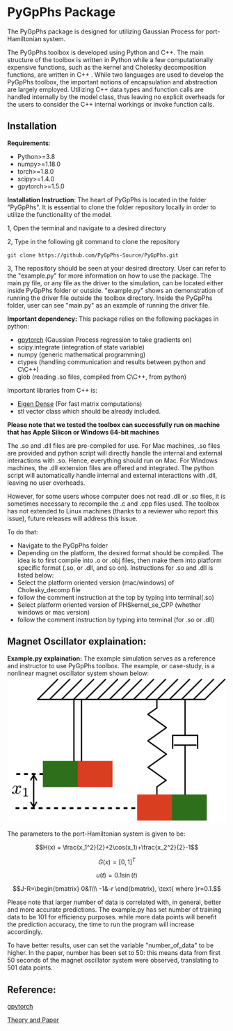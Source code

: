 # PyGpPhs Package

The PyGpPhs package is designed for utilizing Gaussian Process for port-Hamiltonian system.

The PyGpPhs toolbox is developed using Python and C++. The main
structure of the toolbox is written in Python while a
few computationally expensive functions, such as the kernel
and Cholesky decomposition functions, are written
in C++ . While two languages are used to develop the
PyGpPhs toolbox, the important notions of encapsulation
and abstraction are largely employed. Utilizing C++ data
types and function calls are handled internally by the
model class, thus leaving no explicit overheads for the users
to consider the C++ internal workings or invoke function
calls.

## Installation

**Requirements**:
- Python>=3.8
- numpy>=1.18.0 
- torch>=1.8.0 
- scipy>=1.4.0 
- gpytorch>=1.5.0

**Installation Instruction**:
The heart of PyGpPhs is located in the folder "PyGpPhs". It is essential to 
clone the folder repository locally in order to utilize the functionality of the 
model.

1, Open the terminal and navigate to a desired directory

2, Type in the following git command to clone the repository
```commandline
git clone https://github.com/PyGpPhs-Source/PyGpPhs.git
```

3, The repository should be seen at your desired directory. User can refer to the "example.py" 
for more information on how to use the package. The main.py file, or any file as the driver
to the simulation, can be located either inside PyGpPhs folder or outside. "example.py" shows an demonstration
of running the driver file outside the toolbox directory. Inside the PyGpPhs folder,
user can see "main.py" as an example of running the driver file.

**Important dependency:**
This package relies on the following packages in python:
- [gpytorch](https://github.com/cornellius-gp/gpytorch/tree/master) (Gaussian Process regression to take gradients on)
- scipy.integrate (integration of state variable)
- numpy (generic mathematical programming)
- ctypes (handling communication and results between python and C\C++)
- glob (reading .so files, compiled from C\C++, from python)

Important libraries from C++ is:
- [Eigen Dense](https://eigen.tuxfamily.org/index.php?title=Main_Page) (For fast matrix computations)
- stl vector class which should be already included.

**Please note that we tested the toolbox can successfully run on machine that has Apple Silicon or Windows 64-bit machines**

The .so and .dll files are pre-compiled for use. For Mac machines, .so files are provided and python script will directly handle the internal and external interactions with .so.
Hence, everything should run on Mac. For Windows machines, the .dll extension files are offered and integrated. The python script will automatically handle
internal and external interactions with .dll, leaving no user overheads. 

However, for some users whose computer does not read .dll or .so files, it is sometimes necessary to recompile the .c and .cpp files used.
The toolbox has not extended to Linux machines (thanks to a reviewer who report this issue), future releases will address this issue.

To do that:

- Navigate to the PyGpPhs folder
- Depending on the platform, the desired format should be compiled. The idea is to first compile into .o or .obj files, then
 make them into platform specific format (.so, or .dll, and so on). Instructions for .so and .dll is listed below:
- Select the platform oriented version (mac/windows) of Cholesky_decomp file
- follow the comment instruction at the top by typing into terminal(.so)
- Select platform oriented version of PHSkernel_se_CPP (whether windows or mac version)
- follow the comment instruction by typing into terminal (for .so or .dll)


## Magnet Oscillator explaination:
**Example.py explaination:**
The example simulation serves as a reference and instructor to use PyGpPhs toolbox. The example, or case-study,
is a nonlinear magnet oscillator system shown below:
![Alt Text](./magnet_oscillator.png)

The parameters to the port-Hamiltonian system is given to be:
```math
H(x) = \frac{x_1^2}{2}+2\cos(x_1)+\frac{x_2^2}{2}-1
```

```math
G(x)=[0, 1]^T
```

```math
u(t)=0.1\sin(t)
```

```math
J-R=\begin{bmatrix}
        0&1\\\
        -1&-r
    \end{bmatrix}, \text{ where }r=0.1.
```
Please note that larger number of data is correlated with, in general, better and more accurate predictions.
The example.py has set number of training data to be 101 for efficiency purposes. while more data points will benefit the 
prediction accuracy, the time to run the program will increase accordingly.

To have better results, user can set the variable "number_of_data" to be higher. In the paper, number has been set to 50:
this means data from first 50 seconds of the magnet oscillator system were observed, translating to 501 data points.

## Reference:
[gpytorch](https://gpytorch.ai)

[Theory and Paper](https://scholar.google.de/citations?view_op=view_citation&hl=de&user=WBA4xBcAAAAJ&citation_for_view=WBA4xBcAAAAJ:QIV2ME_5wuYC)

